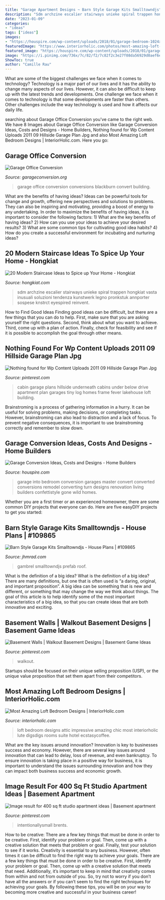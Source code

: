 ```yaml
---
title: "Garage Apartment Designs ~ Barn Style Garage Kits Smalltowndjs"
description: "Sdm archzine escalier stairways unieke spiral trappen hongkiat vasta inusuali soluzioni tendenza kunstwerk legno pronkstuk annporter sospese knstrct eyespired reinvent"
date: "2023-01-09"
categories:
- "ideas"
tags: ["ideas"]
images:
- "https://houspire.com/wp-content/uploads/2018/01/garage-bedroom-1024x905.jpg"
featuredImage: "https://www.interiorholic.com/photos/most-amazing-loft-bedroom-designs-7.jpg"
featured_image: "https://houspire.com/wp-content/uploads/2018/01/garage-bedroom-1024x905.jpg"
image: "https://i.pinimg.com/736x/7c/82/f2/7c82f2c3e27f08da56929d0aef6ef943.jpg"
ShowToc: true
author: "Camille Rau"
---
```



What are some of the biggest challenges we face when it comes to technology?
Technology is a major part of our lives and it has the ability to change many aspects of our lives. However, it can also be difficult to keep up with the latest trends and developments. One challenge we face when it comes to technology is that some developments are faster than others. Other challenges include the way technology is used and how it affects our daily life.

	

		
searching about Garage Office Conversion you've came to the right web. We have 8 Images about Garage Office Conversion like Garage Conversion Ideas, Costs and Designs - Home Builders, Nothing found for Wp Content Uploads 2011 09 Hillside Garage Plan Jpg and also Most Amazing Loft Bedroom Designs | InteriorHolic.com. Here you go:
		
    
## Garage Office Conversion

<img loading=lazy src="http://www.garageconversion.org/uploads/images/garage-to-office/IMG_3345.JPG" onerror="this.onerror=null;this.src='https://tse1.mm.bing.net/th?id=OIP.cCifQknyN_8FdlOalOzavQHaDc&amp;pid=15.1';" alt="Garage Office Conversion">

_Source: garageconversion.org_

>garage office conversion conversions blackburn convert building. 

	

What are the benefits of having ideas?
Ideas can be powerful tools for change and growth, offering new perspectives and solutions to problems. They can also be inspiring and motivating, providing a boost of energy to any undertaking. In order to maximize the benefits of having ideas, it is important to consider the following factors: 1) What are the key benefits of having ideas? 2) How can you use your ideas to achieve your desired results? 3) What are some common tips for cultivating good idea habits? 4) How do you create a successful environment for incubating and nurturing ideas?

    
## 20 Modern Staircase Ideas To Spice Up Your Home - Hongkiat

<img loading=lazy src="https://assets.hongkiat.com/uploads/modern-staircase-designs/apartment-in-mumbai-1.jpg" onerror="this.onerror=null;this.src='https://tse4.mm.bing.net/th?id=OIP.i47eWKqRpoiT9cML_53ahgHaKq&amp;pid=15.1';" alt="20 Modern Staircase Ideas to Spice up Your Home - Hongkiat">

_Source: hongkiat.com_

>sdm archzine escalier stairways unieke spiral trappen hongkiat vasta inusuali soluzioni tendenza kunstwerk legno pronkstuk annporter sospese knstrct eyespired reinvent. 

	

How to Find Good Ideas
Finding good ideas can be difficult, but there are a few things that you can do to help. First, make sure that you are asking yourself the right questions. Second, think about what you want to achieve. Third, come up with a plan of action. Finally, check for feasibility and see if it is possible to accomplish the goal through other means.

    
## Nothing Found For Wp Content Uploads 2011 09 Hillside Garage Plan Jpg

<img loading=lazy src="https://i.pinimg.com/736x/4d/50/60/4d5060f2600350ac5144f3b3463bd7da--cabin-fever-cabin-ideas.jpg" onerror="this.onerror=null;this.src='https://tse3.mm.bing.net/th?id=OIP.QTKcSFQlLiL-dNjXkb32OQHaFj&amp;pid=15.1';" alt="Nothing found for Wp Content Uploads 2011 09 Hillside Garage Plan Jpg">

_Source: pinterest.com_

>cabin garage plans hillside underneath cabins under below drive apartment plan garages tiny log homes frame fever lakehouse loft building. 

	

Brainstroming is a process of gathering information in a hurry. It can be useful for solving problems, making decisions, or completing tasks. However, brainstroming can also lead to distraction and a lack of focus. To prevent negative consequences, it is important to use brainstroming correctly and remember to slow down.

    
## Garage Conversion Ideas, Costs And Designs - Home Builders

<img loading=lazy src="https://houspire.com/wp-content/uploads/2018/01/garage-bedroom-1024x905.jpg" onerror="this.onerror=null;this.src='https://tse4.mm.bing.net/th?id=OIP.Y6b5qO-PX3dLo-Xeuy5tnwHaGi&amp;pid=15.1';" alt="Garage Conversion Ideas, Costs and Designs - Home Builders">

_Source: houspire.com_

>garage into bedroom conversion garages master convert converted conversions remodel converting turn designs renovation living builders confettistyle gone wild homes. 

	

Whether you are a first timer or an experienced homeowner, there are some common DIY projects that everyone can do. Here are five easyDIY projects to get you started:

    
## Barn Style Garage Kits Smalltowndjs - House Plans | #109865

<img loading=lazy src="https://cdn.jhmrad.com/wp-content/uploads/barn-style-garage-kits-smalltowndjs_91747.jpg" onerror="this.onerror=null;this.src='https://tse4.mm.bing.net/th?id=OIP.nVmYOHdnZjOlCOSRfAUjGwHaEy&amp;pid=15.1';" alt="Barn Style Garage Kits Smalltowndjs - House Plans | #109865">

_Source: jhmrad.com_

>gambrel smalltowndjs prefab roof. 

	

What is the definition of a big idea?
What is the definition of a big idea? There are many definitions, but one that is often used is “a daring, original, and important proposition”. A big idea can be something that is new and different, or something that may change the way we think about things. The goal of this article is to help identify some of the most important characteristics of a big idea, so that you can create ideas that are both innovative and exciting.

    
## Basement Walls | Walkout Basement Designs | Basement Game Ideas

<img loading=lazy src="https://i.pinimg.com/736x/c5/91/17/c59117b71645e395f2508ff487463d16.jpg" onerror="this.onerror=null;this.src='https://tse3.mm.bing.net/th?id=OIP.euNQnytyZNxolDb9q_MJ7AHaJ4&amp;pid=15.1';" alt="Basement Walls | Walkout Basement Designs | Basement Game Ideas">

_Source: pinterest.com_

>walkout. 

	

Startups should be focused on their unique selling proposition (USP), or the unique value proposition that set them apart from their competitors.

    
## Most Amazing Loft Bedroom Designs | InteriorHolic.com

<img loading=lazy src="https://www.interiorholic.com/photos/most-amazing-loft-bedroom-designs-7.jpg" onerror="this.onerror=null;this.src='https://tse1.mm.bing.net/th?id=OIP.xA1YrIXQuIr0H0RNjgrKwAHaLH&amp;pid=15.1';" alt="Most Amazing Loft Bedroom Designs | InteriorHolic.com">

_Source: interiorholic.com_

>loft bedroom designs attic impressive amazing chic most interiorholic lute digsdigs rooms suite hotel ecstasycoffee. 

	

What are the key issues around innovation?
Innovation is key to businesses success and economy. However, there are several key issues around innovation that can lead to delay, loss of revenue, and even bankruptcy. To ensure innovation is taking place in a positive way for business, it is important to understand the issues surrounding innovation and how they can impact both business success and economic growth.

    
## Image Result For 400 Sq Ft Studio Apartment Ideas | Basement Apartment

<img loading=lazy src="https://i.pinimg.com/736x/7c/82/f2/7c82f2c3e27f08da56929d0aef6ef943.jpg" onerror="this.onerror=null;this.src='https://tse2.mm.bing.net/th?id=OIP.c-PTufOTwPxyP1NtU47rYQHaE8&amp;pid=15.1';" alt="Image result for 400 sq ft studio apartment ideas | Basement apartment">

_Source: pinterest.com_

>intentionallysmall brents. 

	

How to be creative: There are a few key things that must be done in order to be creative. First, identify your problem or goal. Then, come up with a creative solution that meets that problem or goal. Finally, test your solution to see if it works.
Creativity is essential to any business. However, often times it can be difficult to find the right way to achieve your goals. There are a few key things that must be done in order to be creative. First, identify your problem or goal. Then, come up with a creative solution that meets that need. Additionally, it’s important to keep in mind that creativity comes from within and not from outside of you. So, try not to worry if you don’t have all the answers or if you can’t seem to find the right techniques for achieving your goals. By following these tips, you will be on your way to becoming more creative and successful in your business career!

